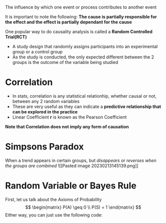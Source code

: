 The influence by which one event or process contributes to another event

It is important to note the following:
**The cause is partially responsible for the effect and the effect is partially dependant for the cause**

One popular way to do causality analysis is called a **Random Controlled Trial(RCT)**
- A study design that randomly assigns participants into an experimental group or a control group
- As the study is conducted, the only expected different between the 2 groups is the outcome of the variable being studied


# Correlation
- In stats, correlation is any statistical relationhip, whether causal or not, between any 2 random variables
- These are very useful as they can indicate a **predictive relationship that can be explored in the practice**
- Linear Coefficient **r** is known as the Pearson Coefficient



**Note that Correlation does not imply any form of causation**


# Simpsons Paradox
When a trend appears in certain groups, but *disappears or reverses when the groups are combined*
![[Pasted image 20230213145139.png]]

# Random Variable or Bayes Rule

First, let us talk about the Axioms of Probability
$$
\begin{matrix} P(A)  \geq 0 \\ P(S) = 1 \end{matrix}
$$
Either way, you can just use the following code:
